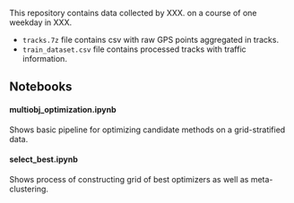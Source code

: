 This repository contains data collected by XXX. on a course of one weekday in XXX.

- `tracks.7z` file contains csv with raw GPS points aggregated in tracks.
- `train_dataset.csv` file contains processed tracks with traffic information.

## Notebooks
#### multiobj_optimization.ipynb
Shows basic pipeline for optimizing candidate methods on a grid-stratified data.

#### select_best.ipynb
Shows process of constructing grid of best optimizers as well as meta-clustering. 
